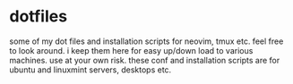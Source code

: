 # dotfiles
some of my dot files and installation scripts for neovim, tmux etc.
feel free to look around. i keep them here for easy up/down load to various machines.
use at your own risk.
these conf and installation scripts are for ubuntu and linuxmint servers, desktops etc.

